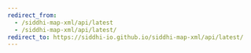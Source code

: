 ```yaml
---
redirect_from:
  - /siddhi-map-xml/api/latest
  - /siddhi-map-xml/api/latest/
redirect_to: https://siddhi-io.github.io/siddhi-map-xml/api/latest/
---
```


